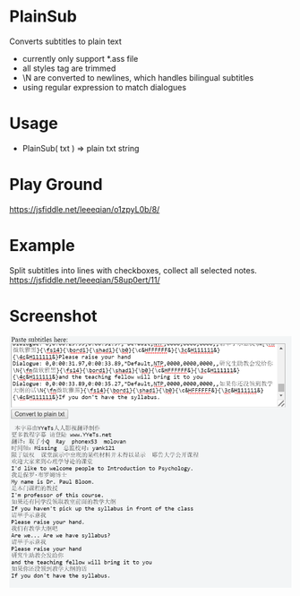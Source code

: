 # PlainSub
Converts subtitles to plain text
* currently only support *.ass file
* all styles tag are trimmed
* \N are converted to newlines, which handles bilingual subtitles
* using regular expression to match dialogues

# Usage
* PlainSub( txt ) => plain txt string

# Play Ground
https://jsfiddle.net/leeeqian/o1zpyL0b/8/

# Example
Split subtitles into lines with checkboxes, collect all selected notes.
https://jsfiddle.net/leeeqian/58up0ert/11/

# Screenshot
![Alt Text](https://raw.githubusercontent.com/leeeqian/plain_sub/master/example.png)
